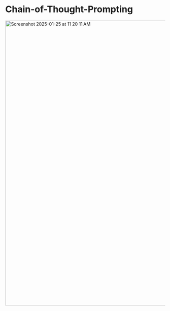 # Chain-of-Thought-Prompting

<img width="900" alt="Screenshot 2025-01-25 at 11 20 11 AM" src="https://github.com/user-attachments/assets/c2a94885-788a-470f-acc1-31fa356614ae" />
